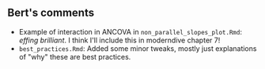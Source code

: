 ## Bert's comments

* Example of interaction in ANCOVA in `non_parallel_slopes_plot.Rmd`: *effing brilliant*. I think I'll include this in moderndive chapter 7!
* `best_practices.Rmd`: Added some minor tweaks, mostly just explanations of "why" these are best practices. 
